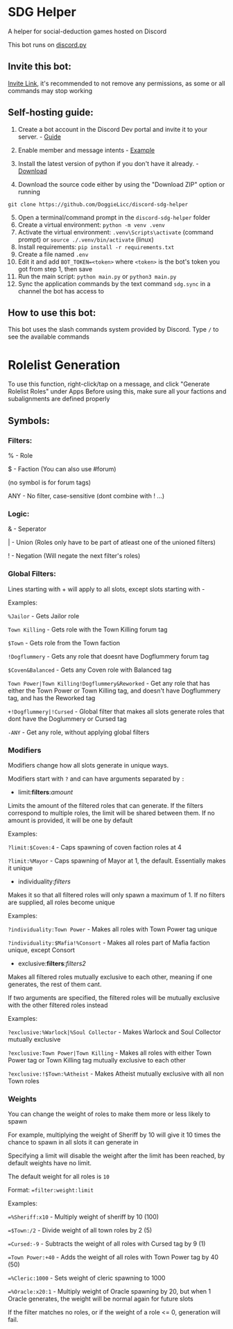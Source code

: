 # SDG Helper

A helper for social-deduction games hosted on Discord

This bot runs on [discord.py](https://github.com/Rapptz/discord.py)

## Invite this bot:
[Invite Link](https://discord.com/oauth2/authorize?client_id=1299302394299158538), it's recommended to not remove any permissions, as some or all commands may stop working

## Self-hosting guide:

1. Create a bot account in the Discord Dev portal and invite it to your server. - [Guide](https://discordpy.readthedocs.io/en/latest/discord.html)

2. Enable member and message intents - [Example](https://discordpy.readthedocs.io/en/latest/intents.html#privileged-intents)

3. Install the latest version of python if you don't have it already. - [Download](https://www.python.org/downloads/)

4. Download the source code either by using the "Download ZIP" option or running

```git clone https://github.com/DoggieLicc/discord-sdg-helper```

5. Open a terminal/command prompt in the `discord-sdg-helper` folder
6. Create a virtual environment: `python -m venv .venv`
7. Activate the virtual environment: `.venv\Scripts\activate` (command prompt) or `source ./.venv/bin/activate` (linux)
8. Install requirements: `pip install -r requirements.txt`
9. Create a file named `.env`
10. Edit it and add `BOT_TOKEN=<token>` where `<token>` is the bot's token you got from step 1, then save
11. Run the main script: `python main.py` or `python3 main.py`
12. Sync the application commands by the text command `sdg.sync` in a channel the bot has access to

## How to use this bot:
This bot uses the slash commands system provided by Discord. Type `/` to see the available commands

# Rolelist Generation

To use this function, right-click/tap on a message, and click "Generate Rolelist Roles" under Apps
Before using this, make sure all your factions and subalignments are defined properly

## Symbols:
### Filters:
% - Role

$ - Faction (You can also use #forum)

(no symbol is for forum tags)

ANY - No filter, case-sensitive (dont combine with ! ...)

### Logic: 
& - Seperator

| - Union (Roles only have to be part of atleast one of the unioned filters)

! - Negation (Will negate the next filter's roles)

### Global Filters:
Lines starting with + will apply to all slots, except slots starting with -

Examples:

`%Jailor` - Gets Jailor role

`Town Killing` - Gets role with the Town Killing forum tag

`$Town` - Gets role from the Town faction

`!Dogflummery` - Gets any role that doesnt have Dogflummery forum tag

`$Coven&Balanced` - Gets any Coven role with Balanced tag

`Town Power|Town Killing!Dogflummery&Reworked` - Get any role that has either the Town Power or Town Killing tag, and doesn't have Dogflummery tag, and has the Reworked tag

`+!Dogflummery|!Cursed` - Global filter that makes all slots generate roles that dont have the Doglummery or Cursed tag

`-ANY` - Get any role, without applying global filters

### Modifiers

Modifiers change how all slots generate in unique ways.

Modifiers start with `?` and can have arguments separated by `:`

* limit:**filters**:*amount*

Limits the amount of the filtered roles that can generate. If the filters correspond to multiple roles, the limit will be shared between them. If no amount is provided, it will be one by default

Examples:

`?limit:$Coven:4` - Caps spawning of coven faction roles at 4

`?limit:%Mayor` - Caps spawning of Mayor at 1, the default. Essentially makes it unique

* individuality:*filters*

Makes it so that all filtered roles will only spawn a maximum of 1. If no filters are supplied, all roles become unique 

Examples:

`?individuality:Town Power` - Makes all roles with Town Power tag unique

`?individuality:$Mafia!%Consort` - Makes all roles part of Mafia faction unique, except Consort

* exclusive:**filters**:*filters2*

Makes all filtered roles mutually exclusive to each other, meaning if one generates, the rest of them cant.

If two arguments are specified, the filtered roles will be mutually exclusive with the other filtered roles instead

Examples:

`?exclusive:%Warlock|%Soul Collector` - Makes Warlock and Soul Collector mutually exclusive 

`?exclusive:Town Power|Town Killing` - Makes all roles with either Town Power tag or Town Killing tag mutually exclusive to each other

`?exclusive:!$Town:%Atheist` - Makes Atheist mutually exclusive with all non Town roles

### Weights

You can change the weight of roles to make them more or less likely to spawn

For example, multiplying the weight of Sheriff by 10 will give it 10 times the chance to spawn in all slots it can generate in

Specifying a limit will disable the weight after the limit has been reached, by default weights have no limit.

The default weight for all roles is `10`

Format: `=filter:weight:limit`

Examples:

`=%Sheriff:x10` - Multiply weight of sheriff by 10 (100)

`=$Town:/2` - Divide weight of all town roles by 2 (5)

`=Cursed:-9` - Subtracts the weight of all roles with Cursed tag by 9 (1)

`=Town Power:+40` - Adds the weight of all roles with Town Power tag by 40 (50)

`=%Cleric:1000` - Sets weight of cleric spawning to 1000

`=%Oracle:x20:1` - Multiply weight of Oracle spawning by 20, but when 1 Oracle generates, the weight will be normal again for future slots

If the filter matches no roles, or if the weight of a role <= 0, generation will fail.